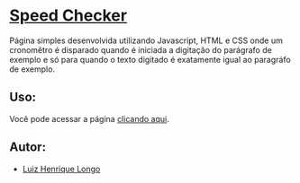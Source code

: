# [Speed Checker](https://luizhenriquelongo.github.io/js-speed-checker/)


Página simples desenvolvida utilizando Javascript, HTML e CSS onde um cronomêtro é disparado quando é iniciada a digitação do parágrafo de exemplo e só para quando o texto digitado é exatamente igual ao paragráfo de exemplo.

## Uso:
Você pode acessar a página [clicando aqui](https://luizhenriquelongo.github.io/js-speed-checker/).

## Autor:
- [Luiz Henrique Longo](https://linkedin.com/in/luizhenriquelongo)
